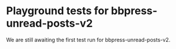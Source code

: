 # Playground tests for bbpress-unread-posts-v2
We are still awaiting the first test run for bbpress-unread-posts-v2.
